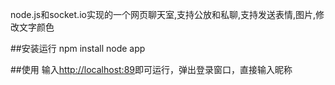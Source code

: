 
node.js和socket.io实现的一个网页聊天室,支持公放和私聊,支持发送表情,图片,修改文字颜色


##安装运行
    npm install
    node app

##使用
输入[http://localhost:89](http://localhost:89)即可运行，弹出登录窗口，直接输入昵称
